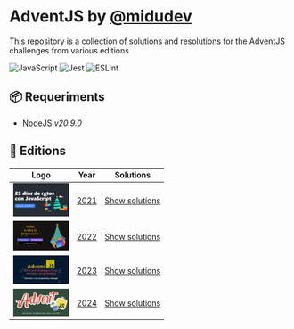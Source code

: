# AdventJS by [@midudev][midudev]
This repository is a collection of solutions and resolutions for the AdventJS challenges from various editions

![JavaScript][javascript-badge]
![Jest][jest-badge]
![ESLint][eslint-badge]

## 📦 Requeriments
- [NodeJS][nodejs-link] _v20.9.0_


## 📅 Editions

| Logo                                               | Year                               | Solutions                          |
| :------------------------------------------------: | :--------------------------------: | :--------------------------------: |
| <img src="./assets/banner_2021.png" width="100" /> | [2021](https://2021.adventjs.dev/) | [Show solutions](./editions/2021/) |
| <img src="./assets/banner_2022.png" width="100" /> | [2022](https://2022.adventjs.dev/) | [Show solutions](./editions/2022/) |
| <img src="./assets/banner_2023.png" width="100" /> | [2023](https://2023.adventjs.dev/) | [Show solutions](./editions/2023/) |
| <img src="./assets/banner_2024.png" width="100" /> | [2024](https://adventjs.dev/) | [Show solutions](./editions/2024/) |



[github-profile]: https://github.com/maurodviveros
[midudev]: https://midu.dev
[nodejs-link]: https://nodejs.org
[javascript-badge]: https://img.shields.io/badge/javascript-%23323330.svg?style=for-the-badge&logo=javascript&logoColor=%23F7DF1E
[jest-badge]: https://img.shields.io/badge/-jest-%23C21325?style=for-the-badge&logo=jest&logoColor=white
[eslint-badge]: https://img.shields.io/badge/ESLint-4B3263?style=for-the-badge&logo=eslint&logoColor=white
